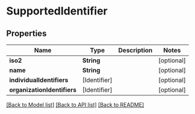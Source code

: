 # SupportedIdentifier

## Properties
Name | Type | Description | Notes
------------ | ------------- | ------------- | -------------
**iso2** | **String** |  | [optional] 
**name** | **String** |  | [optional] 
**individualIdentifiers** | [Identifier] |  | [optional] 
**organizationIdentifiers** | [Identifier] |  | [optional] 

[[Back to Model list]](../README.md#documentation-for-models) [[Back to API list]](../README.md#documentation-for-api-endpoints) [[Back to README]](../README.md)


